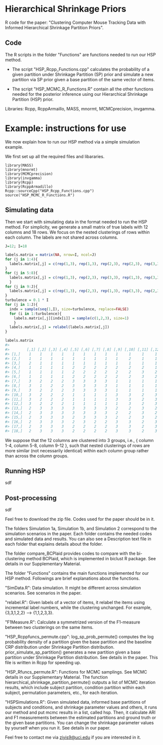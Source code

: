 # Hierarchical Shrinkage Priors
R code for the paper:
"Clustering Computer Mouse Tracking Data with Informed Hierarchical Shrinkage Partition Priors".

## Code 

The R scripts in the folder "Functions" are functions needed to run our HSP method. 

* The script "HSP_Rcpp_Functions.cpp" calculates the probability of a given partition under Shrinkage Partition (SP) prior and simulate a new partition via SP prior given a base partition of the same vector of items.

* The script "HSP_MCMC_R_Functions.R" contain all the other functions needed for the posterior inference using our Hierarchical Shrinkage Partition (HSP) prior.

Libraries: Rcpp, RcppArmaillo, MASS, mnormt, MCMCprecision, invgamma. 

# Example: instructions for use

We now explain how to run our HSP method via a simple simulation example. 

We first set up all the required files and libararies.
```{r}
library(MASS)
library(mnormt)
library(MCMCprecision)
library(invgamma)
library(Rcpp)
library(RcppArmadillo)
Rcpp::sourceCpp("HSP_Rcpp_Functions.cpp")
source("HSP_MCMC_R_Functions.R")
```

## Simulating data

Then we start with simulating data in the format needed to run the HSP method. For simplicity, we generate a small matrix of true labels with 12 columns and 18 rows. We focus on the nested clusterings of rows within each column. The labels are not shared across columns. 
``` r
J=12; I=18

labels.matrix = matrix(NA, nrow=I, ncol=J)
for (j in 1:4){
  labels.matrix[,j] = c(rep(1,3), rep(1,3), rep(2,3), rep(2,3), rep(3,3), rep(3,3))
}
for (j in 5:8){
  labels.matrix[,j] = c(rep(1,3), rep(2,3), rep(3,3), rep(1,3), rep(3,3), rep(2,3))
  }
for (j in 9:J){
  labels.matrix[,j] = c(rep(1,3), rep(2,3), rep(1,3), rep(3,3), rep(2,3), rep(3,3))
}
turbulence = 0.1 * I
for (j in 1:J){
  indx = sample(seq(1,I), size=turbulence, replace=FALSE)
  for (i in 1:turbulence){
    labels.matrix[,j][indx[i]] = sample(c(1,2,3), size=1)
    }
  labels.matrix[,j] = relabel(labels.matrix[,j])
}

labels.matrix
#>
#>        [,1] [,2] [,3] [,4] [,5] [,6] [,7] [,8] [,9] [,10] [,11] [,12]
#> [1,]    1    1    1    1    1    1    1    1    1     1     1     1
#> [2,]    1    1    1    1    1    1    1    1    1     2     1     1
#> [3,]    2    1    1    1    1    1    1    1    1     1     1     1
#> [4,]    1    1    1    1    2    2    2    2    2     2     2     1
#> [5,]    1    1    1    1    2    2    2    2    2     2     3     2
#> [6,]    1    1    1    1    2    2    2    2    2     2     3     2
#> [7,]    3    2    2    2    3    3    3    3    1     1     1     1
#> [8,]    3    1    2    2    3    3    3    3    1     1     1     1
#> [9,]    3    2    2    2    3    3    3    3    1     1     1     1
#> [10,]   3    2    2    2    1    1    1    1    3     3     2     3
#> [11,]   3    2    2    2    1    1    1    1    3     3     2     3
#> [12,]   3    2    2    2    1    1    1    1    1     3     2     3
#> [13,]   2    3    3    3    3    3    3    3    2     2     3     2
#> [14,]   2    3    3    3    3    3    3    3    2     2     3     2
#> [15,]   2    3    3    3    2    3    3    3    2     2     3     2
#> [16,]   2    3    3    3    2    3    2    2    3     3     2     3
#> [17,]   2    3    3    3    2    2    2    2    3     3     2     3
#> [18,]   2    3    3    3    2    2    2    2    3     3     2     3
```
We suppose that the 12 columns are clustered into 3 groups, i.e., { column 1-4, column 5-8, column 9-12 }, such that nested clusterings of rows are more similar (not necessarily identical) within each column group rather than across the column groups.  


## Running HSP

sdf

## Post-processing

sdf

Feel free to download the zip file. Codes used for the paper should be in it.

The folders Simulation 1a, Simulation 1b, and Simulation 2 correspond to the simulation scenarios in the paper. Each folder contains the needed codes and simulated data and results. You can also see a Description text file in each folder that explains details about the folder. 

The folder compare_BCPlaid provides codes to compare with the bi-clustering method BCPlaid, which is implemented in biclust R package. See details in our Supplementary Material.


The folder "Functions" contains the main functions implemented for our HSP method. Followings are brief explanations about the functions.

"SimData.R": Data simulation. It might be different across simulation scenarios. See scenarios in the paper. 

"relabel.R": Given labels of a vector of items, it relabel the items using incremental label numbers, while the clustering unchanged. For example, {3,3,1,2,2} --> {1,1,2,3,3}.

"F1Measure.R": Calculate a symmetrized version of the F1-measure between two clusterings on the same items.

"HSP_Rcppfuncs_permute.cpp": log_sp_prob_permute() computes the log probability density of a partition given the base partition and the baseline CRP distribution under Shrinkage Partition distribution. prior_simulate_sp_partition() generates a new partition given a base partition under Shrinkage Partition distribution. See details in the paper. This file is written in Rcpp for speeding up. 

"HSP_Rfuncs_permute.R": Functions for MCMC samplings. See MCMC details in our Supplementary Material. The function hierarchical_shrinkage_partition_permute() outputs a list of MCMC iteration results, which include subject partition, condition partition within each subject, permutation parameters, etc., for each iteration. 

"HSPSimulations.R": Given simulated data, informed base partitions of subjects and conditions, and shrinkage parameter values and others, it runs our method and put mcmc results in a list, called hsp. Then, it calculate ARI and F1 measurements between the estimated partitions and ground truth or the given base partitions. You can change the shrinkage parameter values by yourself when you run it. See details in our paper.



Feel free to contact me via ziyis9@uci.edu if you are interested in it.




